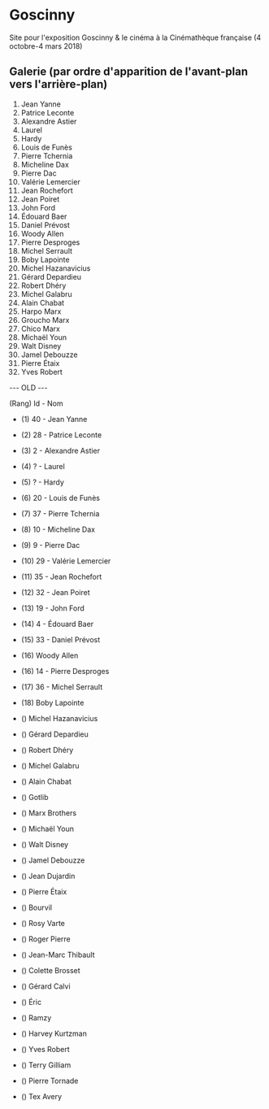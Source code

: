 # Goscinny

Site pour l'exposition Goscinny &amp; le cinéma à la Cinémathèque française (4 octobre-4 mars 2018)


## Galerie (par ordre d'apparition de l'avant-plan vers l'arrière-plan)


1. Jean Yanne
2. Patrice Leconte
3. Alexandre Astier
4. Laurel
5. Hardy
6. Louis de Funès
7. Pierre Tchernia
8. Micheline Dax
9. Pierre Dac
10. Valérie Lemercier
11. Jean Rochefort
12. Jean Poiret
13. John Ford
14. Édouard Baer
15. Daniel Prévost
16. Woody Allen
17. Pierre Desproges
18. Michel Serrault
19. Boby Lapointe
20. Michel Hazanavicius
21. Gérard Depardieu
22. Robert Dhéry
23. Michel Galabru
24. Alain Chabat
25. Harpo Marx
26. Groucho Marx
27. Chico Marx
28. Michaël Youn
29. Walt Disney
30. Jamel Debouzze
31. Pierre Étaix
32. Yves Robert


--- OLD ---

(Rang) Id - Nom

* (1) 40 - Jean Yanne
* (2) 28 - Patrice Leconte
* (3) 2 - Alexandre Astier
* (4) ? - Laurel
* (5) ? - Hardy
* (6) 20 - Louis de Funès
* (7) 37 - Pierre Tchernia
* (8) 10 - Micheline Dax
* (9) 9 - Pierre Dac
* (10) 29 - Valérie Lemercier
* (11) 35 - Jean Rochefort
* (12) 32 - Jean Poiret
* (13) 19 - John Ford
* (14) 4 - Édouard Baer
* (15) 33 - Daniel Prévost
* (16) Woody Allen
* (16) 14 - Pierre Desproges
* (17) 36 - Michel Serrault
* (18) Boby Lapointe
* () Michel Hazanavicius
* () Gérard Depardieu
* () Robert Dhéry
* () Michel Galabru
* () Alain Chabat
* () Gotlib
* () Marx Brothers
* () Michaël Youn
* () Walt Disney
* () Jamel Debouzze
* () Jean Dujardin
* () Pierre Étaix
* () Bourvil
* () Rosy Varte
* () Roger Pierre
* () Jean-Marc Thibault
* () Colette Brosset
* () Gérard Calvi
* () Éric
* () Ramzy
* () Harvey Kurtzman
* () Yves Robert
* () Terry Gilliam
* () Pierre Tornade


* () Tex Avery





